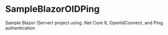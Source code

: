# SampleBlazorOIDPing
Sample Blazor (Server) project using .Net Core 8, OpenIdConnect, and Ping authentication
